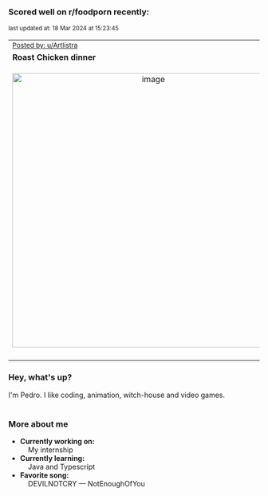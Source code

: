 ### Scored well on r/foodporn recently:

<p align="left"><sub>last updated at: 18 Mar 2024 at 15:23:45</sub></p>

|   |
| --- |
| <sub>[Posted by: u/Artlistra][source]</sub> |
| **Roast Chicken dinner** | 
|<p align="center"> <img alt="image" src="https://i.redd.it/oo898te085oc1.jpeg" width="550" /> </p>|
|   |

### Hey, what's up?

I'm Pedro. I like coding, animation, witch-house and video games.<br><br>

### More about me
- **Currently working on:**  
&nbsp;&nbsp;&nbsp;&nbsp;My internship
- **Currently learning:**  
&nbsp;&nbsp;&nbsp;&nbsp;Java and Typescript
- **Favorite song:**  
&nbsp;&nbsp;&nbsp;&nbsp;DEVILNOTCRY — NotEnoughOfYou<br><br>

  



  
  
  
[linkedin]: https://linkedin.com/in/pedro-h-r-gomes-8a487b14a/
[gmail]: mailto:pilique11@gmail.com
[source]: https://reddit.com/r/FoodPorn/comments/1bdyij7/roast_chicken_dinner/
[redditAPI]: https://www.reddit.com/dev/api/